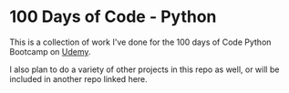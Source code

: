 # 100 Days of Code - Python

This is a collection of work I've done for the 100 days of Code Python Bootcamp on [Udemy](https://www.udemy.com/course/100-days-of-code/).

I also plan to do a variety of other projects in this repo as well, or will be included in another repo linked here.